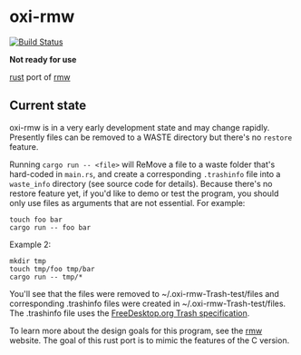 # oxi-rmw

[![Build
Status](https://travis-ci.com/theimpossibleastronaut/oxi-rmw.svg?branch=trunk)](https://travis-ci.com/theimpossibleastronaut/oxi-rmw)

**Not ready for use**

[rust](https://www.rust-lang.org/) port of [rmw](https://remove-to-waste.info/)

## Current state

oxi-rmw is in a very early development state and may change rapidly.
Presently files can be removed to a WASTE directory but there's no
`restore` feature.

Running `cargo run -- <file>` will ReMove a file to a waste folder
that's hard-coded in `main.rs`, and create a corresponding `.trashinfo`
file into a `waste_info` directory (see source code for details).
Because there's no restore feature yet, if you'd like to demo or test the
program, you should only use files as arguments that are not essential.
For example:

    touch foo bar
    cargo run -- foo bar

Example 2:

    mkdir tmp
    touch tmp/foo tmp/bar
    cargo run -- tmp/*

You'll see that the files were removed to ~/.oxi-rmw-Trash-test/files
and corresponding .trashinfo files were created in
~/.oxi-rmw-Trash-test/files. The .trashinfo file uses the
[FreeDesktop.org Trash specification](https://specifications.freedesktop.org/trash-spec/trashspec-latest.html).

To learn more about the design goals for this program, see the
[rmw](https://remove-to-waste.info/) website. The goal of this rust
port is to mimic the features of the C version.
